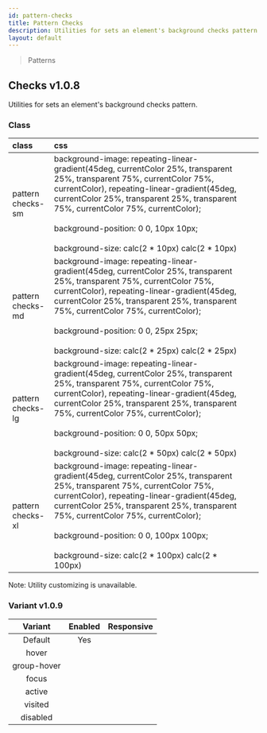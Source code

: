 ```yaml
---
id: pattern-checks
title: Pattern Checks
description: Utilities for sets an element's background checks pattern.
layout: default
---
```


> Patterns

## Checks <span class="ml-1 px-2 py-1 text-sm text-gray-600 bg-gray-300">v1.0.8</span>

Utilities for sets an element's background checks pattern.

### Class

| <span class="px-3 py-1 text-white bg-charcoal-100 rounded-full">class</span> | <span class="px-3 py-1 text-white bg-charcoal-100 rounded-full">css</span> | |
|:--|:--|:-:|
| pattern <br> checks-sm | background-image: repeating-linear-gradient(45deg, currentColor 25%, transparent 25%, transparent 75%, currentColor 75%, currentColor), repeating-linear-gradient(45deg, currentColor 25%, transparent 25%, transparent 75%, currentColor 75%, currentColor); <br><br> background-position: 0 0, 10px 10px; <br><br> background-size: calc(2 * 10px) calc(2 * 10px) | <y class="pattern checks-sm w-32 h-56"></y> |
| pattern <br> checks-md | background-image: repeating-linear-gradient(45deg, currentColor 25%, transparent 25%, transparent 75%, currentColor 75%, currentColor), repeating-linear-gradient(45deg, currentColor 25%, transparent 25%, transparent 75%, currentColor 75%, currentColor); <br><br> background-position: 0 0, 25px 25px; <br><br> background-size: calc(2 * 25px) calc(2 * 25px) | <y class="pattern checks-md w-32 h-56"></y> |
| pattern <br> checks-lg | background-image: repeating-linear-gradient(45deg, currentColor 25%, transparent 25%, transparent 75%, currentColor 75%, currentColor), repeating-linear-gradient(45deg, currentColor 25%, transparent 25%, transparent 75%, currentColor 75%, currentColor); <br><br> background-position: 0 0, 50px 50px; <br><br> background-size: calc(2 * 50px) calc(2 * 50px) | <y class="pattern checks-lg w-32 h-56"></y> |
| pattern <br> checks-xl | background-image: repeating-linear-gradient(45deg, currentColor 25%, transparent 25%, transparent 75%, currentColor 75%, currentColor), repeating-linear-gradient(45deg, currentColor 25%, transparent 25%, transparent 75%, currentColor 75%, currentColor); <br><br> background-position: 0 0, 100px 100px; <br><br> background-size: calc(2 * 100px) calc(2 * 100px) | <y class="pattern checks-xl w-32 h-56"></y> |

<y class="mx-4 my-4 p-3 border-l-8 border-gray-600 text-sm text-gray-600 bg-gray-200">
  <span class="pr-1 font-semibold">
    Note:
  </span>
  Utility customizing is unavailable.
</y>

### Variant <span class="ml-1 px-2 py-1 text-sm text-gray-600 bg-gray-300">v1.0.9</span>

| <span class="font-semibold underline">Variant</span> | <span class="font-semibold underline">Enabled</span> | <span class="font-semibold underline">Responsive</span> |
|:-:|:-:|:-:|
| Default | Yes | |
| hover| | |
| group-hover | | |
| focus | | |
| active | | |
| visited | | |
| disabled | | |